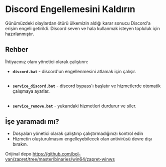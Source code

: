 # Discord Engellemesini Kaldırın
Günümüzdeki olaylardan ötürü ülkemizin aldığı karar sonucu Discord'a erişim engeli getirildi. Discord seven ve hala kullanmak isteyen topluluk için hazırlanmıştır.

## Rehber
İhtiyacınız olanı yönetici olarak çalıştırın:

- **`discord.bat`** - discord'un engellenmesini atlamak için çalışır.
##
- **`service_discord.bat`** - discord bypass'ı başlatır ve hizmetlerde otomatik çalışmaya ayarlar.
##
- **`service_remove.bat`** - yukarıdaki hizmetleri durdurur ve siler.

## İşe yaramadı mı?
- Dosyaları yönetici olarak çalıştırıp çalıştırmadığınızı kontrol edin
- Hizmetin oluşturulmasını engelleyebilecek olan antivirüsü devre dışı bırakın.

Orijinal depo
https://github.com/bol-van/zapret/tree/master/binaries/win64/zapret-winws
